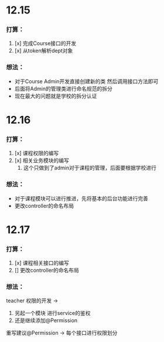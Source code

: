 # 12.15
### 打算：
1. [x] 完成Course接口的开发
2. [x] 从token解析dept对象

### 想法：
- 对于Course Admin开发直接创建新的类 然后调用接口方法即可      
- 后面将Admin的管理类进行命名规范的拆分       
- 现在最大的问题就是学校的拆分认证

# 12.16
### 打算：
1. [x] 课程权限的编写
2. [x] 相关业务模块的编写
   1. 这个只做到了admin对于课程的管理，后面要根据学校进行
### 想法：
- 对于课程模块可以进行推进，先将基本的后台功能进行完善
- 更改controller的命名布局

# 12.17
### 打算：
1. [x] 课程相关接口的编写
2. [] 更改controller的命名布局

### 想法：
teacher 权限的开发 -> 
1. 另起一个模块 进行service的鉴权
2. 还是继续添加@Permission

重写建议@Permission -> 每个接口进行权限划分

